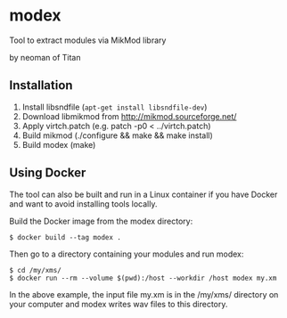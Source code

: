 modex
=====

Tool to extract modules via MikMod library

by neoman of Titan

Installation
------------

1. Install libsndfile (`apt-get install libsndfile-dev`)
2. Download libmikmod from http://mikmod.sourceforge.net/
3. Apply virtch.patch (e.g. patch -p0 < ../virtch.patch)
4. Build mikmod (./configure && make && make install)
5. Build modex (make)

Using Docker
------------

The tool can also be built and run in a Linux container if
you have Docker and want to avoid installing tools locally.

Build the Docker image from the modex directory:
```
$ docker build --tag modex .
```

Then go to a directory containing your modules and run modex:
```
$ cd /my/xms/
$ docker run --rm --volume $(pwd):/host --workdir /host modex my.xm
```
In the above example, the input file my.xm is in the /my/xms/ directory
on your computer and modex writes wav files to this directory.

